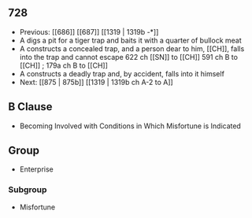 ## 728
- Previous: [[686]] [[687]] [[1319 | 1319b -*]] 
- A digs a pit for a tiger trap and baits it with a quarter of bullock meat
- A constructs a concealed trap, and a person dear to him, [[CH]], falls into the trap and cannot escape 622 ch [[SN]] to [[CH]] 591 ch B to [[CH]] ; 179a ch B to [[CH]]
- A constructs a deadly trap and, by accident, falls into it himself
- Next: [[875 | 875b]] [[1319 | 1319b ch A-2 to A]] 

## B Clause
- Becoming Involved with Conditions in Which Misfortune is Indicated

## Group
- Enterprise

### Subgroup
- Misfortune

